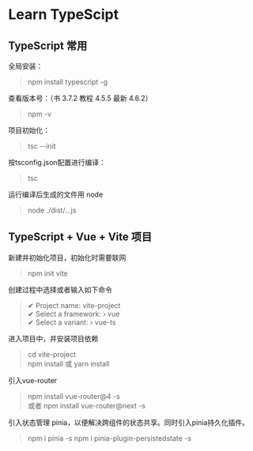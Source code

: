 # Learn TypeScipt

## TypeScript 常用

全局安装：  
> npm install typescript -g

查看版本号：（书 3.7.2 教程 4.5.5 最新 4.6.2）  
> npm -v

项目初始化：  
> tsc --init

按tsconfig.json配置进行编译：
> tsc

运行编译后生成的文件用 node
> node ./dist/...js

## TypeScript + Vue + Vite 项目

新建并初始化项目，初始化时需要联网
> npm init vite

创建过程中选择或者输入如下命令
> ✔ Project name: vite-project  
> ✔ Select a framework: › vue  
> ✔ Select a variant: › vue-ts  

进入项目中，并安装项目依赖
> cd vite-project  
> npm install 或 yarn install

引入vue-router
> npm install vue-router@4 -s  
> 或者 npm install vue-router@next -s  

引入状态管理 pinia，以便解决跨组件的状态共享。同时引入pinia持久化插件。  
> npm i pinia -s
> npm i pinia-plugin-persistedstate -s

